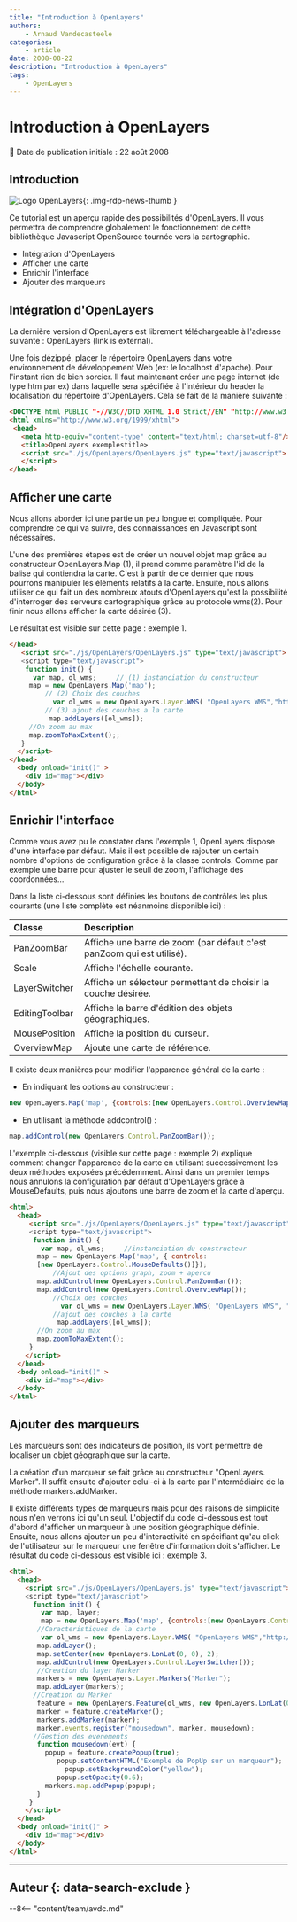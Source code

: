 ```yaml
---
title: "Introduction à OpenLayers"
authors:
    - Arnaud Vandecasteele
categories:
    - article
date: 2008-08-22
description: "Introduction à OpenLayers"
tags:
    - OpenLayers
---
```


# Introduction à OpenLayers

:calendar: Date de publication initiale : 22 août 2008

## Introduction

![Logo OpenLayers](https://cdn.geotribu.fr/img/logos-icones/logiciels_librairies/openlayers.png){: .img-rdp-news-thumb }

Ce tutorial est un aperçu rapide des possibilités d'OpenLayers. Il vous permettra de comprendre globalement le fonctionnement de cette bibliothèque Javascript OpenSource tournée vers la cartographie.

- Intégration d'OpenLayers
- Afficher une carte
- Enrichir l'interface
- Ajouter des marqueurs

## Intégration d'OpenLayers

La dernière version d'OpenLayers est librement téléchargeable à l'adresse suivante : OpenLayers (link is external).

Une fois dézippé, placer le répertoire OpenLayers dans votre environnement de développement Web (ex: le localhost d'apache). Pour l'instant rien de bien sorcier. Il faut maintenant créer une page internet (de type htm par ex) dans laquelle sera spécifiée à l'intérieur du header la localisation du répertoire d'OpenLayers. Cela se fait de la manière suivante :

```html
<DOCTYPE html PUBLIC "-//W3C//DTD XHTML 1.0 Strict//EN" "http://www.w3.org/TR/xhtml1/DTD/xhtml1-strict.dtd">
<html xmlns="http://www.w3.org/1999/xhtml">
 <head>
   <meta http-equiv="content-type" content="text/html; charset=utf-8"/>
   <title>OpenLayers exemplestitle>
   <script src="./js/OpenLayers/OpenLayers.js" type="text/javascript">
   </script>
</head>
```

## Afficher une carte

Nous allons aborder ici une partie un peu longue et compliquée. Pour comprendre ce qui va suivre, des connaissances en Javascript sont nécessaires.

L'une des premières étapes est de créer un nouvel objet map grâce au constructeur OpenLayers.Map (1), il prend comme paramètre l'id de la balise qui contiendra la carte. C'est à partir de ce dernier que nous pourrons manipuler les éléments relatifs à la carte. Ensuite, nous allons utiliser ce qui fait un des nombreux atouts d'OpenLayers qu'est la possibilité d'interroger des serveurs cartographique grâce au protocole wms(2). Pour finir nous allons afficher la carte désirée (3).

Le résultat est visible sur cette page : exemple 1.

```html
</head>
   <script src="./js/OpenLayers/OpenLayers.js" type="text/javascript">
   <script type="text/javascript">
    function init() {
      var map, ol_wms;     // (1) instanciation du constructeur
     map = new OpenLayers.Map('map');
         // (2) Choix des couches
           var ol_wms = new OpenLayers.Layer.WMS( "OpenLayers WMS","http://labs.metacarta.com/wms/vmap0?", {layers: 'basic'});
         // (3) ajout des couches a la carte
          map.addLayers([ol_wms]);
     //On zoom au max
     map.zoomToMaxExtent();;
   }
  </script>
</head>
  <body onload="init()" >
    <div id="map"></div>
  </body>
</html>
```

## Enrichir l'interface

Comme vous avez pu le constater dans l'exemple 1, OpenLayers dispose d'une interface par défaut. Mais il est possible de rajouter un certain nombre d'options de configuration grâce à la classe controls. Comme par exemple une barre pour ajuster le seuil de zoom, l'affichage des coordonnées...

Dans la liste ci-dessous sont définies les boutons de contrôles les plus courants (une liste complète est néanmoins disponible ici) :

|Classe | Description |
| :--------------- |:---------------|
|PanZoomBar | Affiche une barre de zoom (par défaut c'est panZoom qui est utilisé).|
|Scale | Affiche l'échelle courante.|
|LayerSwitcher | Affiche un sélecteur permettant de choisir la couche désirée.|
|EditingToolbar | Affiche la barre d'édition des objets géographiques.|
|MousePosition | Affiche la position du curseur.|
|OverviewMap | Ajoute une carte de référence.|

Il existe deux manières pour modifier l'apparence général de la carte :

- En indiquant les options au constructeur :

```javascript
new OpenLayers.Map('map', {controls:[new OpenLayers.Control.OverviewMap()]});
```

- En utilisant la méthode addcontrol() :

```javascript
map.addControl(new OpenLayers.Control.PanZoomBar());
```

L'exemple ci-dessous (visible sur cette page : exemple 2) explique comment changer l'apparence de la carte en utilisant successivement les deux méthodes exposées précédemment. Ainsi dans un premier temps nous annulons la configuration par défaut d'OpenLayers grâce à MouseDefaults, puis nous ajoutons une barre de zoom et la carte d'aperçu.

```html
<html>
  <head>
     <script src="./js/OpenLayers/OpenLayers.js" type="text/javascript">
     <script type="text/javascript">
      function init() {
        var map, ol_wms;     //instanciation du constructeur
       map = new OpenLayers.Map('map', { controls:
       [new OpenLayers.Control.MouseDefaults()]});
           //Ajout des options graph, zoom + apercu
       map.addControl(new OpenLayers.Control.PanZoomBar());
       map.addControl(new OpenLayers.Control.OverviewMap());
           //Choix des couches
             var ol_wms = new OpenLayers.Layer.WMS( "OpenLayers WMS", "http://labs.metacarta.com/wms/vmap0?", {layers: 'basic'});
           //ajout des couches a la carte
            map.addLayers([ol_wms]);
       //On zoom au max
       map.zoomToMaxExtent();
     }
    </script>
  </head>
  <body onload="init()" >
    <div id="map"></div>
  </body>
</html>
```

## Ajouter des marqueurs

Les marqueurs sont des indicateurs de position, ils vont permettre de localiser un objet géographique sur la carte.

La création d'un marqueur se fait grâce au constructeur "OpenLayers. Marker". Il suffit ensuite d'ajouter celui-ci à la carte par l'intermédiaire de la méthode markers.addMarker.

Il existe différents types de marqueurs mais pour des raisons de simplicité nous n'en verrons ici qu'un seul. L'objectif du code ci-dessous est tout d'abord d'afficher un marqueur à une position géographique définie. Ensuite, nous allons ajouter un peu d'interactivité en spécifiant qu'au click de l'utilisateur sur le marqueur une fenêtre d'information doit s'afficher. Le résultat du code ci-dessous est visible ici : exemple 3.

```html
<html>
  <head>
    <script src="./js/OpenLayers/OpenLayers.js" type="text/javascript">
    <script type="text/javascript">
      function init() {
        var map, layer;  
        map = new OpenLayers.Map('map', {controls:[new OpenLayers.Control.MouseDefaults()]});
       //Caracteristiques de la carte
        var ol_wms = new OpenLayers.Layer.WMS( "OpenLayers WMS","http://labs.metacarta.com/wms/vmap0?", {layers: 'basic'});
       map.addLayer();
       map.setCenter(new OpenLayers.LonLat(0, 0), 2);
       map.addControl(new OpenLayers.Control.LayerSwitcher());
       //Creation du layer Marker
       markers = new OpenLayers.Layer.Markers("Marker");
       map.addLayer(markers);
      //Creation du Marker
       feature = new OpenLayers.Feature(ol_wms, new OpenLayers.LonLat(0,45));
       marker = feature.createMarker();
       markers.addMarker(marker);
       marker.events.register("mousedown", marker, mousedown);
      //Gestion des evenements
       function mousedown(evt) {
         popup = feature.createPopup(true);
            popup.setContentHTML("Exemple de PopUp sur un marqueur");
              popup.setBackgroundColor("yellow");
            popup.setOpacity(0.6);
         markers.map.addPopup(popup);
       }
     }
    </script>
  </head>
  <body onload="init()" >
    <div id="map"></div>
  </body>
</html>
```

----

## Auteur {: data-search-exclude }

--8<-- "content/team/avdc.md"
